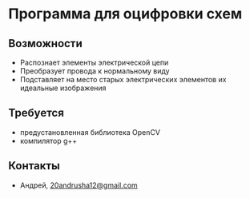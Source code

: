 # Программа для оцифровки схем
## Возможности
+ Распознает элементы электрической цепи
+ Преобразует провода к нормальному виду
+ Подставляет на место старых электрических элементов их идеальные изображения

## Требуется
+ предустановленная библиотека OpenCV
+ компилятор g++

## Контакты
+ Андрей, 20andrusha12@gmail.com
